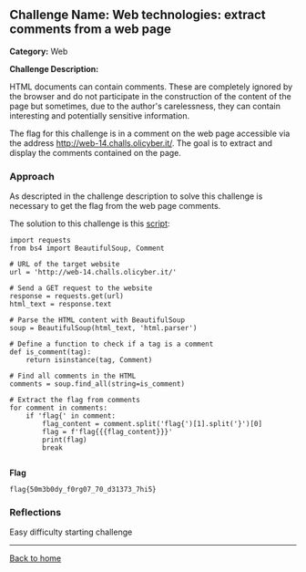 ## Challenge Name: Web technologies: extract comments from a web page
**Category:** Web

**Challenge Description:**

HTML documents can contain comments. These are completely ignored by the browser and do not participate in the construction of the content of the page but sometimes, due to the author's carelessness, they can contain interesting and potentially sensitive information.

The flag for this challenge is in a comment on the web page accessible via the address http://web-14.challs.olicyber.it/. The goal is to extract and display the comments contained on the page.
### Approach

As descripted in the challenge description to solve this challenge is necessary to get the flag from the web page comments.

The solution to this challenge is this [script](/olicyber-training/web/14-Extract-comments/solve.py):

```
import requests
from bs4 import BeautifulSoup, Comment

# URL of the target website
url = 'http://web-14.challs.olicyber.it/'

# Send a GET request to the website
response = requests.get(url)
html_text = response.text

# Parse the HTML content with BeautifulSoup
soup = BeautifulSoup(html_text, 'html.parser')

# Define a function to check if a tag is a comment
def is_comment(tag):
    return isinstance(tag, Comment)

# Find all comments in the HTML
comments = soup.find_all(string=is_comment)

# Extract the flag from comments
for comment in comments:
    if 'flag{' in comment:
        flag_content = comment.split('flag{')[1].split('}')[0]
        flag = f'flag{{{flag_content}}}'
        print(flag)
        break


```

**Flag**

```
flag{50m3b0dy_f0rg07_70_d31373_7hi5}
```
### Reflections
Easy difficulty starting challenge
  

---
<a href="/olicyber-training/main.md" class="btn">Back to home</a>

